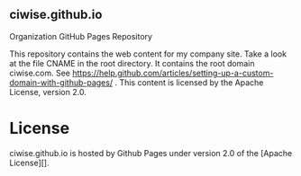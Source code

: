 ## ciwise.github.io
Organization GitHub Pages Repository

This repository contains the web content for my company site. Take a look at the file CNAME in the root directory. It contains the
root domain ciwise.com. See https://help.github.com/articles/setting-up-a-custom-domain-with-github-pages/ . This content is licensed
by the Apache License, version 2.0.

# License
ciwise.github.io is hosted by Github Pages under version 2.0 of the [Apache License][].
